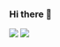 ### Hi there 👋

<!--
**Al-assad/Al-assad** is a ✨ _special_ ✨ repository because its `README.md` (this file) appears on your GitHub profile.

Here are some ideas to get you started:

- 🔭 I’m currently working on ...
- 🌱 I’m currently learning ...
- 👯 I’m looking to collaborate on ...
- 🤔 I’m looking for help with ...
- 💬 Ask me about ...
- 📫 How to reach me: ...
- 😄 Pronouns: ...
- ⚡ Fun fact: ...
-->

<div>
  <img src="https://github-readme-stats.vercel.app/api?username=al-assad&show_icons=true" />
  <img src="https://github-readme-stats.vercel.app/api/top-langs/?username=al-assad&hide=ruby,css,html,shell&langs_count=6" />
</div>
